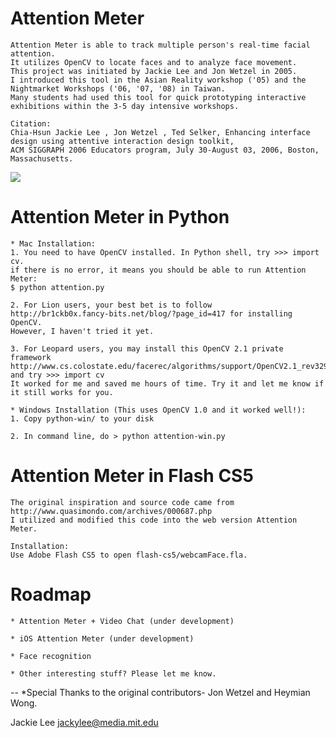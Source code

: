 Attention Meter
===============

	Attention Meter is able to track multiple person's real-time facial attention.
	It utilizes OpenCV to locate faces and to analyze face movement. 
	This project was initiated by Jackie Lee and Jon Wetzel in 2005.
	I introduced this tool in the Asian Reality workshop ('05) and the Nightmarket Workshops ('06, '07, '08) in Taiwan.
	Many students had used this tool for quick prototyping interactive exhibitions within the 3-5 day intensive workshops.
	
	Citation:
	Chia-Hsun Jackie Lee , Jon Wetzel , Ted Selker, Enhancing interface design using attentive interaction design toolkit, 
	ACM SIGGRAPH 2006 Educators program, July 30-August 03, 2006, Boston, Massachusetts. 

[![](https://github.com/jackylee0424/Attention-Meter/raw/master/attention.jpg)](https://github.com/jackylee0424/Attention-Meter/raw/master/attention.jpg)

Attention Meter in Python
===============

	* Mac Installation:
	1. You need to have OpenCV installed. In Python shell, try >>> import cv.
	if there is no error, it means you should be able to run Attention Meter: 
	$ python attention.py
	
	2. For Lion users, your best bet is to follow 
	http://br1ckb0x.fancy-bits.net/blog/?page_id=417 for installing OpenCV. 		
	However, I haven't tried it yet.

	3. For Leopard users, you may install this OpenCV 2.1 private framework 
	http://www.cs.colostate.edu/facerec/algorithms/support/OpenCV2.1_rev3291_MacOS10.6.pkg
	and try >>> import cv 
	It worked for me and saved me hours of time. Try it and let me know if 	it still works for you. 

	* Windows Installation (This uses OpenCV 1.0 and it worked well!):
	1. Copy python-win/ to your disk

	2. In command line, do > python attention-win.py


Attention Meter in Flash CS5
===============
	The original inspiration and source code came from http://www.quasimondo.com/archives/000687.php
	I utilized and modified this code into the web version Attention Meter. 
	
	Installation:
	Use Adobe Flash CS5 to open flash-cs5/webcamFace.fla.

Roadmap
===============
	* Attention Meter + Video Chat (under development)
	
	* iOS Attention Meter (under development)
	
	* Face recognition
	
	* Other interesting stuff? Please let me know.

--
*Special Thanks to the original contributors- Jon Wetzel and Heymian Wong.

Jackie Lee
jackylee@media.mit.edu
